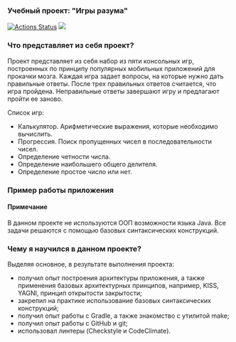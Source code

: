 ### Учебный проект: "Игры разума"

[![Actions Status](https://github.com/DavidTsyganov/java-project-lvl1/workflows/hexlet-check/badge.svg)](https://github.com/DavidTsyganov/java-project-lvl1/actions) <a href="https://codeclimate.com/github/DavidTsyganov/java-project-lvl1/maintainability"><img src="https://api.codeclimate.com/v1/badges/0eaf51e0a944173a53da/maintainability" /></a>

### Что представляет из себя проект?
Проект представляет из себя набор из пяти консольных игр, построенных по принципу популярных мобильных приложений для прокачки мозга. Каждая игра задает вопросы, на которые нужно дать правильные ответы. После трех правильных ответов считается, что игра пройдена. Неправильные ответы завершают игру и предлагают пройти ее заново. 

Список игр: 
- Калькулятор. Арифметические выражения, которые необходимо вычислить.
- Прогрессия. Поиск пропущенных чисел в последовательности чисел.
- Определение четности числа.
- Определение наибольшего общего делителя.
- Определение простое число или нет.

### Пример работы приложения

#### Примечание
В данном проекте не используются ООП возможности языка Java. Все задачи решаются с помощью базовых синтаксических конструкций. 


### Чему я научился в данном проекте?
Выделяя основное, в результате выполнения проекта:
- получил опыт построения архитектуры приложения, а также применения базовых архитектурных принципов, например, KISS, YAGNI, принцип открытости закрытости;
- закрепил на практике использование базовых синтаксических конструкций;
- получил опыт работы с Gradle, а также знакомство с утилитой make;
- получил опыт работы с GitHub и git;
- использовал линтеры (Checkstyle и CodeClimate).
